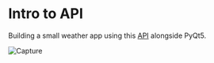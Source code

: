 # Intro to API
Building a small weather app using this [API](https://github.com/robertoduessmann/weather-api) alongside PyQt5.  


![Capture](https://github.com/mhmdParvari/PyDeploy/assets/103634638/8034b915-f128-479e-999c-422b51e45a68)
